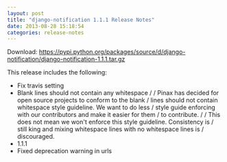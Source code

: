 ```yaml
---
layout: post
title: "django-notification 1.1.1 Release Notes"
date: 2013-08-28 15:18:54
categories: release-notes
---
```


Download: <https://pypi.python.org/packages/source/d/django-notification/django-notification-1.1.1.tar.gz>

This release includes the following:

* Fix travis setting
* Blank lines should not contain any whitespace /  / Pinax has decided for open source projects to conform to the blank / lines should not contain whitespace style guideline. We want to do less / style guide enforcing with our contributors and make it easier for them / to contribute. /  / This does not mean we won't enforce this style guideline. Consistency is / still king and mixing whitespace lines with no whitespace lines is / discouraged.
* 1.1.1
* Fixed deprecation warning in urls
